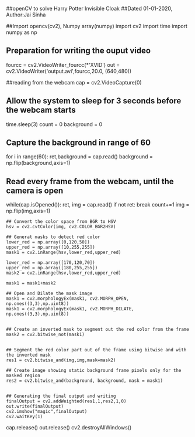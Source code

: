 ##openCV to solve Harry Potter Invisible Cloak
##Dated 01-01-2020, Author:Jai Sinha


##Import opencv(cv2), Numpy array(numpy) 
import cv2
import time
import numpy as np

## Preparation for writing the ouput video
fourcc = cv2.VideoWriter_fourcc(*'XVID')
out = cv2.VideoWriter('output.avi',fourcc,20.0, (640,480))

##reading from the webcam 
cap = cv2.VideoCapture(0)

## Allow the system to sleep for 3 seconds before the webcam starts
time.sleep(3)
count = 0
background = 0

## Capture the background in range of 60
for i in range(60):
    ret,background = cap.read()
background = np.flip(background,axis=1)


## Read every frame from the webcam, until the camera is open
while(cap.isOpened()):
    ret, img = cap.read()
    if not ret:
        break
    count+=1
    img = np.flip(img,axis=1)
    
    ## Convert the color space from BGR to HSV
    hsv = cv2.cvtColor(img, cv2.COLOR_BGR2HSV)

    ## Generat masks to detect red color
    lower_red = np.array([0,120,50])
    upper_red = np.array([10,255,255])
    mask1 = cv2.inRange(hsv,lower_red,upper_red)

    lower_red = np.array([170,120,70])
    upper_red = np.array([180,255,255])
    mask2 = cv2.inRange(hsv,lower_red,upper_red)

    mask1 = mask1+mask2

    ## Open and Dilate the mask image
    mask1 = cv2.morphologyEx(mask1, cv2.MORPH_OPEN, np.ones((3,3),np.uint8))
    mask1 = cv2.morphologyEx(mask1, cv2.MORPH_DILATE, np.ones((3,3),np.uint8))
 
 
    ## Create an inverted mask to segment out the red color from the frame
    mask2 = cv2.bitwise_not(mask1)
 
 
    ## Segment the red color part out of the frame using bitwise and with the inverted mask
    res1 = cv2.bitwise_and(img,img,mask=mask2)

    ## Create image showing static background frame pixels only for the masked region
    res2 = cv2.bitwise_and(background, background, mask = mask1)
 
 
    ## Generating the final output and writing
    finalOutput = cv2.addWeighted(res1,1,res2,1,0)
    out.write(finalOutput)
    cv2.imshow("magic",finalOutput)
    cv2.waitKey(1)

cap.release()
out.release()
cv2.destroyAllWindows()
